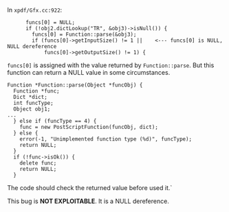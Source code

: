 In `xpdf/Gfx.cc:922`:
```
      funcs[0] = NULL;
      if (!obj2.dictLookup("TR", &obj3)->isNull()) {
        funcs[0] = Function::parse(&obj3);
        if (funcs[0]->getInputSize() != 1 ||	<--- funcs[0] is NULL, NULL dereference
            funcs[0]->getOutputSize() != 1) {
```

`funcs[0]` is assigned with the value returned by `Function::parse`. But this function can return a NULL value in some circumstances.
```
Function *Function::parse(Object *funcObj) {
  Function *func;
  Dict *dict;
  int funcType;
  Object obj1;
...
  } else if (funcType == 4) {
    func = new PostScriptFunction(funcObj, dict);
  } else {
    error(-1, "Unimplemented function type (%d)", funcType);
    return NULL;
  }
  if (!func->isOk()) {
    delete func;
    return NULL;
  }
```

The code should check the returned value before used it.`

This bug is **NOT EXPLOITABLE**. It is a NULL dereference.
